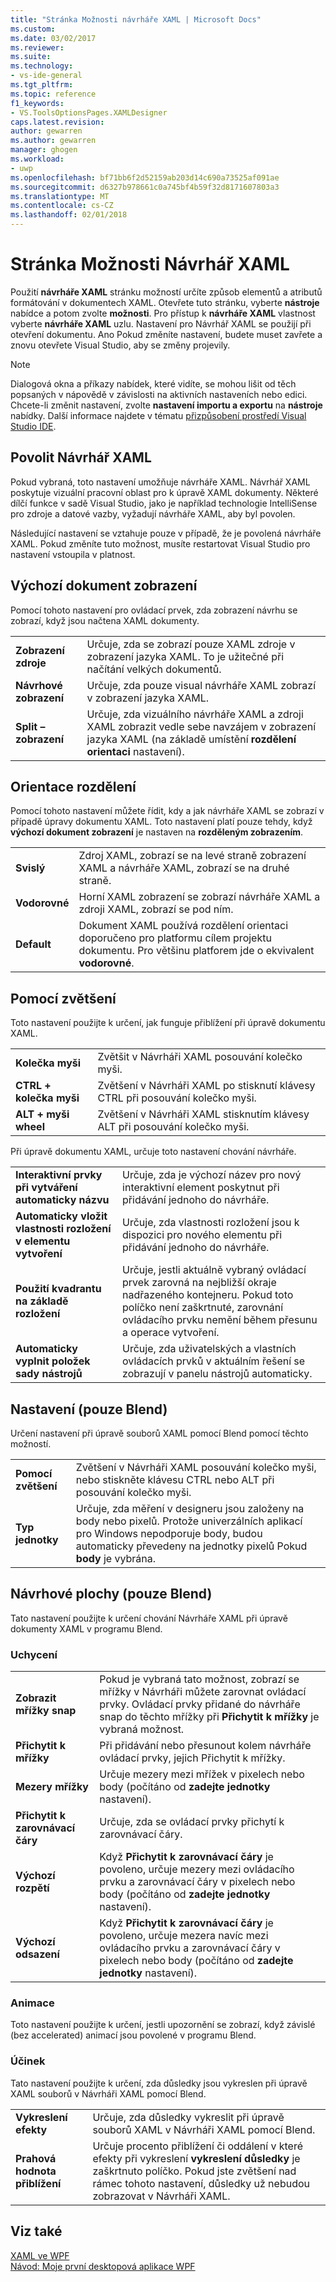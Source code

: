 ```yaml
---
title: "Stránka Možnosti návrháře XAML | Microsoft Docs"
ms.custom: 
ms.date: 03/02/2017
ms.reviewer: 
ms.suite: 
ms.technology:
- vs-ide-general
ms.tgt_pltfrm: 
ms.topic: reference
f1_keywords:
- VS.ToolsOptionsPages.XAMLDesigner
caps.latest.revision: 
author: gewarren
ms.author: gewarren
manager: ghogen
ms.workload:
- uwp
ms.openlocfilehash: bf71bb6f2d52159ab203d14c690a73525af091ae
ms.sourcegitcommit: d6327b978661c0a745bf4b59f32d8171607803a3
ms.translationtype: MT
ms.contentlocale: cs-CZ
ms.lasthandoff: 02/01/2018
---
```

# <a name="xaml-designer-options-page"></a>Stránka Možnosti Návrhář XAML

Použití **návrháře XAML** stránku možností určíte způsob elementů a atributů formátování v dokumentech XAML. Otevřete tuto stránku, vyberte **nástroje** nabídce a potom zvolte **možnosti**. Pro přístup k **návrháře XAML** vlastnost vyberte **návrháře XAML** uzlu. Nastavení pro Návrhář XAML se použijí při otevření dokumentu. Ano Pokud změníte nastavení, budete muset zavřete a znovu otevřete Visual Studio, aby se změny projevily.

> [!NOTE]
>  Dialogová okna a příkazy nabídek, které vidíte, se mohou lišit od těch popsaných v nápovědě v závislosti na aktivních nastaveních nebo edici. Chcete-li změnit nastavení, zvolte **nastavení importu a exportu** na **nástroje** nabídky. Další informace najdete v tématu [přizpůsobení prostředí Visual Studio IDE](../../ide/personalizing-the-visual-studio-ide.md).  

## <a name="enable-xaml-designer"></a>Povolit Návrhář XAML
Pokud vybraná, toto nastavení umožňuje návrháře XAML. Návrhář XAML poskytuje vizuální pracovní oblast pro k úpravě XAML dokumenty. Některé dílčí funkce v sadě Visual Studio, jako je například technologie IntelliSense pro zdroje a datové vazby, vyžadují návrháře XAML, aby byl povolen.

Následující nastavení se vztahuje pouze v případě, že je povolená návrháře XAML. Pokud změníte tuto možnost, musíte restartovat Visual Studio pro nastavení vstoupila v platnost.

## <a name="default-document-view"></a>Výchozí dokument zobrazení
Pomocí tohoto nastavení pro ovládací prvek, zda zobrazení návrhu se zobrazí, když jsou načtena XAML dokumenty.

|||  
|-|-|  
|**Zobrazení zdroje**|Určuje, zda se zobrazí pouze XAML zdroje v zobrazení jazyka XAML. To je užitečné při načítání velkých dokumentů.|  
|**Návrhové zobrazení**|Určuje, zda pouze visual návrháře XAML zobrazí v zobrazení jazyka XAML.|  
|**Split – zobrazení**|Určuje, zda vizuálního návrháře XAML a zdroji XAML zobrazit vedle sebe navzájem v zobrazení jazyka XAML (na základě umístění **rozdělení orientaci** nastavení).|  

## <a name="split-orientation"></a>Orientace rozdělení
Pomocí tohoto nastavení můžete řídit, kdy a jak návrháře XAML se zobrazí v případě úpravy dokumentu XAML. Toto nastavení platí pouze tehdy, když **výchozí dokument zobrazení** je nastaven na **rozděleným zobrazením**.

|||  
|-|-|  
|**Svislý**|Zdroj XAML, zobrazí se na levé straně zobrazení XAML a návrháře XAML, zobrazí se na druhé straně.|  
|**Vodorovné**|Horní XAML zobrazení se zobrazí návrháře XAML a zdroji XAML, zobrazí se pod ním.|  
|**Default**|Dokument XAML používá rozdělení orientaci doporučeno pro platformu cílem projektu dokumentu. Pro většinu platforem jde o ekvivalent **vodorovné**.|  

## <a name="zoom-by-using"></a>Pomocí zvětšení
Toto nastavení použijte k určení, jak funguje přiblížení při úpravě dokumentu XAML.

|||  
|-|-|  
|**Kolečka myši**|Zvětšit v Návrháři XAML posouvání kolečko myši.|  
|**CTRL + kolečka myši**|Zvětšení v Návrháři XAML po stisknutí klávesy CTRL při posouvání kolečko myši.|  
|**ALT + myši wheel**|Zvětšení v Návrháři XAML stisknutím klávesy ALT při posouvání kolečko myši.|  

Při úpravě dokumentu XAML, určuje toto nastavení chování návrháře.

|||  
|-|-|  
|**Interaktivní prvky při vytváření automaticky názvu**|Určuje, zda je výchozí název pro nový interaktivní element poskytnut při přidávání jednoho do návrháře.|  
|**Automaticky vložit vlastnosti rozložení v elementu vytvoření**|Určuje, zda vlastnosti rozložení jsou k dispozici pro nového elementu při přidávání jednoho do návrháře.|  
|**Použití kvadrantu na základě rozložení**|Určuje, jestli aktuálně vybraný ovládací prvek zarovná na nejbližší okraje nadřazeného kontejneru. Pokud toto políčko není zaškrtnuté, zarovnání ovládacího prvku nemění během přesunu a operace vytvoření.|  
|**Automaticky vyplnit položek sady nástrojů**|Určuje, zda uživatelských a vlastních ovládacích prvků v aktuálním řešení se zobrazují v panelu nástrojů automaticky.|  

## <a name="settings-blend-only"></a>Nastavení (pouze Blend)
Určení nastavení při úpravě souborů XAML pomocí Blend pomocí těchto možností.

|||  
|-|-|  
|**Pomocí zvětšení**|Zvětšení v Návrháři XAML posouvání kolečko myši, nebo stiskněte klávesu CTRL nebo ALT při posouvání kolečko myši.|  
|**Typ jednotky**|Určuje, zda měření v designeru jsou založeny na body nebo pixelů. Protože univerzálních aplikací pro Windows nepodporuje body, budou automaticky převedeny na jednotky pixelů Pokud **body** je vybrána.|  

## <a name="artboard-blend-only"></a>Návrhové plochy (pouze Blend)
Tato nastavení použijte k určení chování Návrháře XAML při úpravě dokumenty XAML v programu Blend.

### <a name="snapping"></a>Uchycení

|||  
|-|-|  
|**Zobrazit mřížky snap**|Pokud je vybraná tato možnost, zobrazí se mřížky v Návrháři můžete zarovnat ovládací prvky. Ovládací prvky přidané do návrháře snap do těchto mřížky při **Přichytit k mřížky** je vybraná možnost.|  
|**Přichytit k mřížky**|Při přidávání nebo přesunout kolem návrháře ovládací prvky, jejich Přichytit k mřížky.|  
|**Mezery mřížky**|Určuje mezery mezi mřížek v pixelech nebo body (počítáno od **zadejte jednotky** nastavení).|  
|**Přichytit k zarovnávací čáry**|Určuje, zda se ovládací prvky přichytí k zarovnávací čáry.|  
|**Výchozí rozpětí**|Když **Přichytit k zarovnávací čáry** je povoleno, určuje mezery mezi ovládacího prvku a zarovnávací čáry v pixelech nebo body (počítáno od **zadejte jednotky** nastavení).|  
|**Výchozí odsazení**|Když **Přichytit k zarovnávací čáry** je povoleno, určuje mezera navíc mezi ovládacího prvku a zarovnávací čáry v pixelech nebo body (počítáno od **zadejte jednotky** nastavení).|  

### <a name="animation"></a>Animace
Toto nastavení použijte k určení, jestli upozornění se zobrazí, když závislé (bez accelerated) animací jsou povolené v programu Blend.

### <a name="effects"></a>Účinek
Tato nastavení použijte k určení, zda důsledky jsou vykreslen při úpravě XAML souborů v Návrháři XAML pomocí Blend.

|||  
|-|-|  
|**Vykreslení efekty**|Určuje, zda důsledky vykreslit při úpravě souborů XAML v Návrháři XAML pomocí Blend.|  
|**Prahová hodnota přiblížení**|Určuje procento přiblížení či oddálení v které efekty při vykreslení **vykreslení důsledky** je zaškrtnuto políčko. Pokud jste zvětšení nad rámec tohoto nastavení, důsledky už nebudou zobrazovat v Návrháři XAML.|  

## <a name="see-also"></a>Viz také

[XAML ve WPF](/dotnet/framework/wpf/advanced/xaml-in-wpf)  
[Návod: Moje první desktopová aplikace WPF](../../designers/walkthrough-my-first-wpf-desktop-application2.md)
